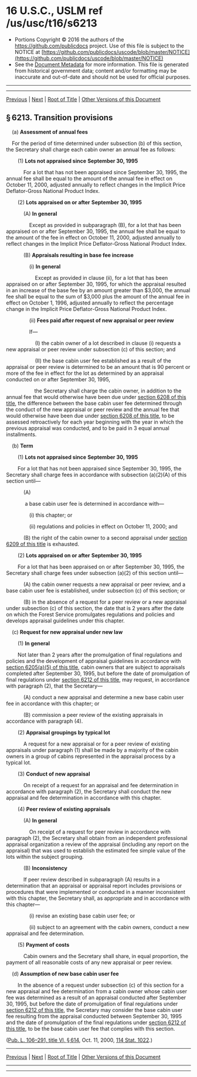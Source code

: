 ---
---

# 16 U.S.C., USLM ref /us/usc/t16/s6213

* Portions Copyright © 2016 the authors of the https://github.com/publicdocs project.
  Use of this file is subject to the NOTICE at [https://github.com/publicdocs/uscode/blob/master/NOTICE](https://github.com/publicdocs/uscode/blob/master/NOTICE)
* See the [Document Metadata](././../../../..//README.md) for more information.
  This file is generated from historical government data; content and/or formatting may be inaccurate and out-of-date and should not be used for official purposes.

----------
----------

[Previous](./../../../..//us/usc/t16/ch81/m__us_usc_t16_s6212.md) | [Next](./../../../..//us/usc/t16/ch81A/m__us_usc_t16_ch81A.md) | [Root of Title](./../../../../) | [Other Versions of this Document](https://publicdocs.github.io/go/links?ns=uslm&ref=%2Fus%2Fusc%2Ft16%2Fs6213)

## § 6213. Transition provisions

    (a) __Assessment of annual fees__ 

    For the period of time determined under subsection (b) of this section, the Secretary shall charge each cabin owner an annual fee as follows:

        (1) __Lots not appraised since__  __September 30, 1995__ 

            For a lot that has not been appraised since September 30, 1995, the annual fee shall be equal to the amount of the annual fee in effect on October 11, 2000, adjusted annually to reflect changes in the Implicit Price Deflator-Gross National Product Index.

        (2) __Lots appraised on or after__  __September 30, 1995__ 

            (A) __In general__ 

                Except as provided in subparagraph (B), for a lot that has been appraised on or after September 30, 1995, the annual fee shall be equal to the amount of the fee in effect on October 11, 2000, adjusted annually to reflect changes in the Implicit Price Deflator-Gross National Product Index.

            (B) __Appraisals resulting in base fee increase__ 

                (i) __In general__ 

                    Except as provided in clause (ii), for a lot that has been appraised on or after September 30, 1995, for which the appraisal resulted in an increase of the base fee by an amount greater than $3,000, the annual fee shall be equal to the sum of $3,000 plus the amount of the annual fee in effect on October 1, 1996, adjusted annually to reflect the percentage change in the Implicit Price Deflator-Gross National Product Index.

                (ii) __Fees paid after request of new appraisal or peer review__ 

                If—

                    (I) the cabin owner of a lot described in clause (i) requests a new appraisal or peer review under subsection (c) of this section; and

                    (II) the base cabin user fee established as a result of the appraisal or peer review is determined to be an amount that is 90 percent or more of the fee in effect for the lot as determined by an appraisal conducted on or after September 30, 1995,

                 the Secretary shall charge the cabin owner, in addition to the annual fee that would otherwise have been due under [section 6208 of this title][/us/usc/t16/s6208], the difference between the base cabin user fee determined through the conduct of the new appraisal or peer review and the annual fee that would otherwise have been due under [section 6208 of this title][/us/usc/t16/s6208], to be assessed retroactively for each year beginning with the year in which the previous appraisal was conducted, and to be paid in 3 equal annual installments.

    (b) __Term__ 

        (1) __Lots not appraised since__  __September 30, 1995__ 

        For a lot that has not been appraised since September 30, 1995, the Secretary shall charge fees in accordance with subsection (a)(2)(A) of this section until—

            (A)

             a base cabin user fee is determined in accordance with—

                (i) this chapter; or

                (ii) regulations and policies in effect on October 11, 2000; and

            (B) the right of the cabin owner to a second appraisal under [section 6209 of this title][/us/usc/t16/s6209] is exhausted.

        (2) __Lots appraised on or after__  __September 30, 1995__ 

        For a lot that has been appraised on or after September 30, 1995, the Secretary shall charge fees under subsection (a)(2) of this section until—

            (A) the cabin owner requests a new appraisal or peer review, and a base cabin user fee is established, under subsection (c) of this section; or

            (B) in the absence of a request for a peer review or a new appraisal under subsection (c) of this section, the date that is 2 years after the date on which the Forest Service promulgates regulations and policies and develops appraisal guidelines under this chapter.

    (c) __Request for new appraisal under new law__ 

        (1) __In general__ 

        Not later than 2 years after the promulgation of final regulations and policies and the development of appraisal guidelines in accordance with [section 6205(a)(5) of this title][/us/usc/t16/s6205/a/5], cabin owners that are subject to appraisals completed after September 30, 1995, but before the date of promulgation of final regulations under [section 6212 of this title][/us/usc/t16/s6212], may request, in accordance with paragraph (2), that the Secretary—

            (A) conduct a new appraisal and determine a new base cabin user fee in accordance with this chapter; or

            (B) commission a peer review of the existing appraisals in accordance with paragraph (4).

        (2) __Appraisal groupings by typical lot__ 

            A request for a new appraisal or for a peer review of existing appraisals under paragraph (1) shall be made by a majority of the cabin owners in a group of cabins represented in the appraisal process by a typical lot.

        (3) __Conduct of new appraisal__ 

            On receipt of a request for an appraisal and fee determination in accordance with paragraph (2), the Secretary shall conduct the new appraisal and fee determination in accordance with this chapter.

        (4) __Peer review of existing appraisals__ 

            (A) __In general__ 

                On receipt of a request for peer review in accordance with paragraph (2), the Secretary shall obtain from an independent professional appraisal organization a review of the appraisal (including any report on the appraisal) that was used to establish the estimated fee simple value of the lots within the subject grouping.

            (B) __Inconsistency__ 

            If peer review described in subparagraph (A) results in a determination that an appraisal or appraisal report includes provisions or procedures that were implemented or conducted in a manner inconsistent with this chapter, the Secretary shall, as appropriate and in accordance with this chapter—

                (i) revise an existing base cabin user fee; or

                (ii) subject to an agreement with the cabin owners, conduct a new appraisal and fee determination.

        (5) __Payment of costs__ 

            Cabin owners and the Secretary shall share, in equal proportion, the payment of all reasonable costs of any new appraisal or peer review.

    (d) __Assumption of new base cabin user fee__ 

        In the absence of a request under subsection (c) of this section for a new appraisal and fee determination from a cabin owner whose cabin user fee was determined as a result of an appraisal conducted after September 30, 1995, but before the date of promulgation of final regulations under [section 6212 of this title][/us/usc/t16/s6212], the Secretary may consider the base cabin user fee resulting from the appraisal conducted between September 30, 1995 and the date of promulgation of the final regulations under [section 6212 of this title][/us/usc/t16/s6212], to be the base cabin user fee that complies with this section.

([Pub. L. 106–291, title VI, § 614][/us/pl/106/291/s614], Oct. 11, 2000, [114 Stat. 1022][/us/stat/114/1022].)

----------

[Previous](./../../../..//us/usc/t16/ch81/m__us_usc_t16_s6212.md) | [Next](./../../../..//us/usc/t16/ch81A/m__us_usc_t16_ch81A.md) | [Root of Title](./../../../../) | [Other Versions of this Document](https://publicdocs.github.io/go/links?ns=uslm&ref=%2Fus%2Fusc%2Ft16%2Fs6213)

----------
----------

[/us/usc/t16/s6208]: https://publicdocs.github.io/go/links?ns=uslm&ref=%2Fus%2Fusc%2Ft16%2Fs6208
[/us/usc/t16/s6208]: https://publicdocs.github.io/go/links?ns=uslm&ref=%2Fus%2Fusc%2Ft16%2Fs6208
[/us/usc/t16/s6209]: https://publicdocs.github.io/go/links?ns=uslm&ref=%2Fus%2Fusc%2Ft16%2Fs6209
[/us/usc/t16/s6205/a/5]: https://publicdocs.github.io/go/links?ns=uslm&ref=%2Fus%2Fusc%2Ft16%2Fs6205%2Fa%2F5
[/us/usc/t16/s6212]: https://publicdocs.github.io/go/links?ns=uslm&ref=%2Fus%2Fusc%2Ft16%2Fs6212
[/us/usc/t16/s6212]: https://publicdocs.github.io/go/links?ns=uslm&ref=%2Fus%2Fusc%2Ft16%2Fs6212
[/us/usc/t16/s6212]: https://publicdocs.github.io/go/links?ns=uslm&ref=%2Fus%2Fusc%2Ft16%2Fs6212
[/us/pl/106/291/s614]: https://publicdocs.github.io/go/links?ns=uslm&ref=%2Fus%2Fpl%2F106%2F291%2Fs614
[/us/stat/114/1022]: https://publicdocs.github.io/go/links?ns=uslm&ref=%2Fus%2Fstat%2F114%2F1022



